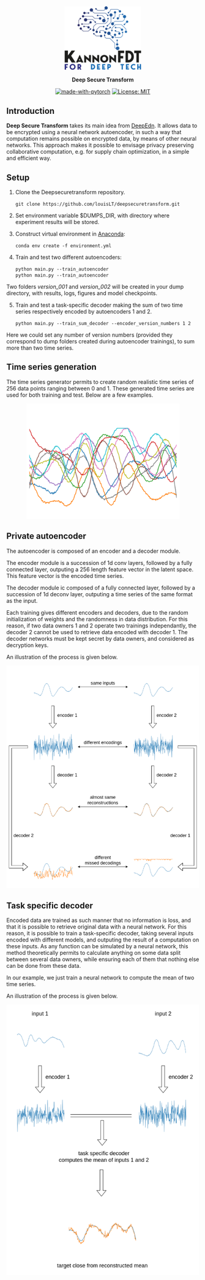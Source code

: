 &nbsp;
&nbsp;

<div align="center">
  <img src="assets/kfdt.png" width="200"/>
</div>

<div align="center">

**Deep Secure Transform**

</div>

<div align="center">

[![made-with-pytorch](https://img.shields.io/badge/Made%20with-PyTorch-brightgreen)](https://pytorch.org/)
[![License: MIT](https://img.shields.io/badge/License-MIT-yellow.svg)](https://opensource.org/licenses/MIT)

</div>

## Introduction
**Deep Secure Transform** takes its main idea from [DeepEdn](https://arxiv.org/abs/2004.05523). It allows data to be encrypted using a neural network autoencoder, in such a way that computation remains possible on encrypted data, by means of other neural networks. This approach makes it possible to envisage privacy preserving collaborative computation, e.g. for supply chain optimization, in a simple and efficient way.

## Setup
1. Clone the Deepsecuretransform repository.

    ```console
    git clone https://github.com/louisLT/deepsecuretransform.git
    ```

2. Set environment variable $DUMPS_DIR, with directory where experiment results will be stored.

3. Construct virtual environment in [Anaconda](https://www.anaconda.com/):

    ```console
    conda env create -f environment.yml
    ```

4. Train and test two different autoencoders:

    ```console
    python main.py --train_autoencoder
    python main.py --train_autoencoder
    ```
Two folders *version_001* and *version_002* will be created in your dump directory, with results, logs, figures and model checkpoints.

5. Train and test a task-specific decoder making the sum of two time series respectively encoded by autoencoders 1 and 2.

    ```console
    python main.py --train_sum_decoder --encoder_version_numbers 1 2
    ```
Here we could set any number of version numbers (provided they correspond to dump folders created during autoencoder trainings), to sum more than two time series.

## Time series generation

The time series generator permits to create random realistic time series of 256 data points ranging between 0 and 1. These generated time series are used for both training and test. Below are a few examples.

<div align="center">
<img src="assets/random_time_series.png" width="400"/>
</div>

## Private autoencoder

The autoencoder is composed of an encoder and a decoder module.

The encoder module is a succession of 1d conv layers, followed by a fully connected layer, outputing a 256 length feature vector in the latent space. This feature vector is the encoded time series.

The decoder module ic composed of a fully connected layer, followed by a succession of 1d deconv layer, outputing a time series of the same format as the input.

Each training gives different encoders and decoders, due to the random initialization of weights and the randomness in data distribution. For this reason, if two data owners 1 and 2 operate two trainings independantly, the decoder 2 cannot be used to retrieve data encoded with decoder 1. The decoder networks must be kept secret by data owners, and considered as decryption keys.

An illustration of the process is given below.

<div align="center">
<img src="assets/dst_1.png" width="750"/>
</div>

## Task specific decoder

Encoded data are trained as such manner that no information is loss, and that it is possible to retrieve original data with a neural network. For this reason, it is possible to train a task-specific decoder, taking several inputs encoded with different models, and outputing the result of a computation on these inputs. As any function can be simulated by a neural network, this method theoretically permits to calculate anything on some data split between several data owners, while ensuring each of them that nothing else can be done from these data.

In our example, we just train a neural network to compute the mean of two time series.

An illustration of the process is given below.

<div align="center">
<img src="assets/dst_2.png" width="650"/>
</div>
